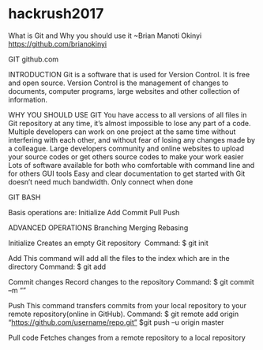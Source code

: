 # hackrush2017
What is Git and Why you should use it
~Brian Manoti Okinyi
https://github.com/brianokinyi

GIT
github.com

INTRODUCTION
Git is a software that is used for Version Control. It is free and open source.
Version Control is the management of changes to documents, computer programs, large websites and other collection of information.


WHY YOU SHOULD USE GIT
You have access to all versions of all files in Git repository at any time, it’s almost impossible to lose any part of a code.
Multiple developers can work on one project at the same time without interfering with each other, and without fear of losing any changes made by a colleague.
Large developers community and online websites to upload your source codes or get others source codes to make your work easier
Lots of software available for both who comfortable with command line and for others GUI tools
Easy and clear documentation to get started with
Git doesn’t need much bandwidth. Only connect when done


GIT BASH

Basis operations are:
Initialize
Add
Commit
Pull
Push

ADVANCED OPERATIONS
Branching
Merging
Rebasing


Initialize
	Creates an empty Git repository 
	Command: 
		$ git init

Add
	This command will add all the files to the index which are in the 	directory
	Command: 
		$ git add <filename>


Commit changes
	Record changes to the repository
	Command: 
		$ git commit –m “<Message>”

Push
	This command transfers commits from your local repository to 	your remote repository(online in GitHub). 
	Command: 
		$ git remote add origin “https://github.com/username/repo.git” 
		$git push –u origin master

Pull code
	Fetches changes from a remote repository to a local repository


